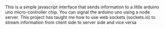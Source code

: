 This is a simple javascript interface that sends information to a little arduino uno micro-controller chip. You can signal the arduino uno using a node server. This project has taught me how to use web sockets (sockets.io) to stream information from client side to server side and vice versa
